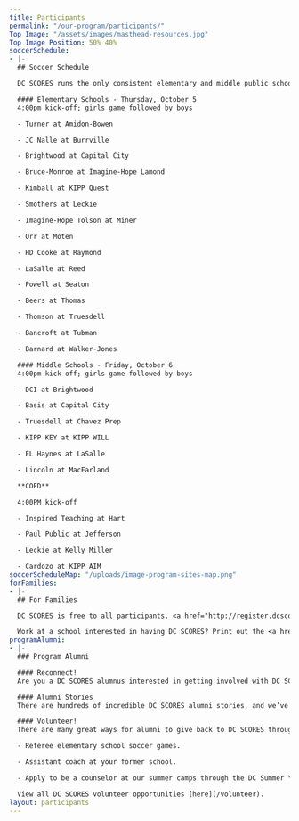 ```yaml
---
title: Participants
permalink: "/our-program/participants/"
Top Image: "/assets/images/masthead-resources.jpg"
Top Image Position: 50% 40%
soccerSchedule:
- |-
  ## Soccer Schedule

  DC SCORES runs the only consistent elementary and middle public school soccer leagues for both boys and girls in the District of Columbia. Additionally, beginning in the fall of 2016, DC SCORES is running the DC SCORES City League, a District-wide recreation center soccer league run in partnership with the DC Department of Parks and Recreation. <a href="https://www.google.com/maps/d/u/0/viewer?mid=1ArueGtkLKryfnhjFva-7hHSZlD8&ll=38.8939219214454%2C-77.01469049999997&z=12" target="_blank">MAP of SITES</a>

  #### Elementary Schools - Thursday, October 5
  4:00pm kick-off; girls game followed by boys

  - Turner at Amidon-Bowen

  - JC Nalle at Burrville

  - Brightwood at Capital City

  - Bruce-Monroe at Imagine-Hope Lamond

  - Kimball at KIPP Quest

  - Smothers at Leckie

  - Imagine-Hope Tolson at Miner

  - Orr at Moten

  - HD Cooke at Raymond

  - LaSalle at Reed

  - Powell at Seaton

  - Beers at Thomas

  - Thomson at Truesdell

  - Bancroft at Tubman

  - Barnard at Walker-Jones

  #### Middle Schools - Friday, October 6
  4:00pm kick-off; girls game followed by boys

  - DCI at Brightwood

  - Basis at Capital City

  - Truesdell at Chavez Prep

  - KIPP KEY at KIPP WILL

  - EL Haynes at LaSalle

  - Lincoln at MacFarland

  **COED**

  4:00PM kick-off

  - Inspired Teaching at Hart

  - Paul Public at Jefferson

  - Leckie at Kelly Miller

  - Cardozo at KIPP AIM
soccerScheduleMap: "/uploads/image-program-sites-map.png"
forFamilies:
- |-
  ## For Families

  DC SCORES is free to all participants. <a href="http://register.dcscores.org" target="_blank">Register your child/children</a> for the next DC SCORES programming season (we’re year-round).

  Work at a school interested in having DC SCORES? Print out the <a href="/uploads/dc-scores-new-school-application-2017.pdf" target="_blank">application form</a>.
programAlumni:
- |-
  ### Program Alumni

  #### Reconnect!
  Are you a DC SCORES alumnus interested in getting involved with DC SCORES? It’s easy to do! Simply email <a href="mailto:alumni@dcscores.org" target="_blank">alumni@dcscores.org</a>. You can also connect on social media by following <a href="https://www.instagram.com/DCSalumni/" target="_blank">@DCSalumni</a> on Instagram and @dcscores on Snapchat.

  #### Alumni Stories
  There are hundreds of incredible DC SCORES alumni stories, and we’ve been lucky to document just a few of them on our [blog](/blog).

  #### Volunteer!
  There are many great ways for alumni to give back to DC SCORES through volunteering.

  - Referee elementary school soccer games.

  - Assistant coach at your former school.

  - Apply to be a counselor at our summer camps through the DC Summer Youth Employment Program (SYEP).

  View all DC SCORES volunteer opportunities [here](/volunteer).
layout: participants
---
```


